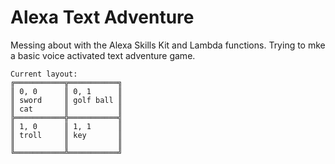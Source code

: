 # Alexa Text Adventure
Messing about with the Alexa Skills Kit and Lambda functions. Trying to mke a basic voice activated text adventure game.

```
Current layout:
╔═══════════╦═══════════╗
║ 0, 0      ║ 0, 1      ║
║ sword     ║ golf ball ║
║ cat       ║           ║
╠═══════════╬═══════════╣
║ 1, 0      ║ 1, 1      ║
║ troll     ║ key       ║
║           ║           ║
╚═══════════╩═══════════╝
```
